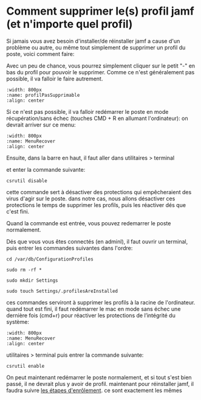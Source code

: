 
<!--
Author:		    Noa Chouriberry
Date:		    10.05.2023
Description:    marche a suivre pour reinstaller l'os d'un mac si besoin
-->

# Comment supprimer le(s) profil jamf (et n'importe quel profil)

Si jamais vous avez besoin d'installer/de réinstaller jamf a cause d'un problème ou autre, ou même tout simplement de supprimer un profil du poste, voici comment faire:

Avec un peu de chance, vous pourrez simplement cliquer sur le petit "-" en bas du profil pour pouvoir le supprimer. Comme ce n'est généralement pas possible, il va falloir le faire autrement.

```{image} images/profilPasSupprimable.png
:width: 800px
:name: profilPasSupprimable
:align: center
```

Si ce n'est pas possible, il va falloir redémarrer le poste en mode récupération/sans échec (touches CMD + R en allumant l'ordinateur):
on devrait arriver sur ce menu:
```{image} images/MenuRecover.png
:width: 800px
:name: MenuRecover
:align: center
```

Ensuite, dans la barre en haut, il faut aller dans utilitaires > terminal

et enter la commande suivante: 

```shell
csrutil disable
```


cette commande sert à désactiver des protections qui empêcheraient des virus d'agir sur le poste. dans notre cas, nous allons désactiver ces protections le temps de supprimer les profils, puis les réactiver dés que c'est fini.

Quand la commande est entrée, vous pouvez redemarrer le poste normalement.

Dés que vous vous êtes connectés (en adminl), il faut ouvrir un terminal, puis entrer les commandes suivantes dans l'ordre:

```shell
cd /var/db/ConfigurationProfiles
```

```shell
sudo rm -rf *
```

```shell
sudo mkdir Settings
```
```shell
sudo touch Settings/.profilesAreInstalled
```

ces commandes serviront à supprimer les profils à la racine de l'ordinateur. quand tout est fini, il faut redémarrer le mac en mode sans échec une dernière fois (cmd+r) pour réactiver les protections de l’intégrité du système:

```{image} images/MenuRecover.png
:width: 800px
:name: MenuRecover
:align: center
```

utilitaires > terminal
puis entrer la commande suivante: 
```shell
csrutil enable
```

On peut maintenant redémarrer le poste normalement, et si tout s'est bien passé, il ne devrait plus y avoir de profil.
maintenant pour réinstaller jamf, il faudra suivre [les étapes d'enrôlement](/JamfEnroll.md). ce sont exactement les mêmes
